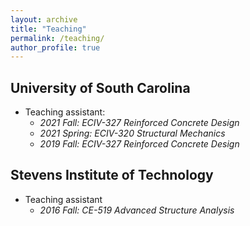 ```yaml
---
layout: archive
title: "Teaching"
permalink: /teaching/
author_profile: true
---
```


University of South Carolina
-----
* Teaching assistant: 
   * *2021 Fall: ECIV-327 Reinforced Concrete Design*
   * *2021 Spring: ECIV-320 Structural Mechanics*
   * *2019 Fall: ECIV-327 Reinforced Concrete Design*

Stevens Institute of Technology
-----
* Teaching assistant
   * *2016 Fall: CE-519 Advanced Structure Analysis*
